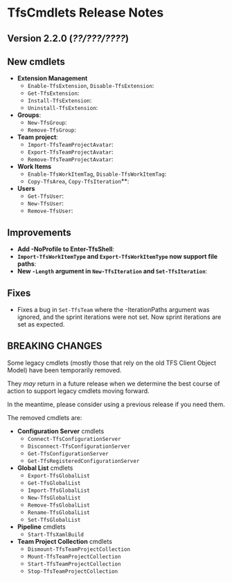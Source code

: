 # TfsCmdlets Release Notes

## Version 2.2.0 (_??/???/????_)

## New cmdlets

* **Extension Management**
  * `Enable-TfsExtension`, `Disable-TfsExtension`: 
  * `Get-TfsExtension`: 
  * `Install-TfsExtension`: 
  * `Uninstall-TfsExtension`: 
* **Groups**: 
  * `New-TfsGroup`: 
  * `Remove-TfsGroup`: 
* **Team project**:
  * `Import-TfsTeamProjectAvatar`: 
  * `Export-TfsTeamProjectAvatar`: 
  * `Remove-TfsTeamProjectAvatar`: 
* **Work Items**
  * `Enable-TfsWorkItemTag`, `Disable-TfsWorkItemTag`: 
  * `Copy-TfsArea`, `Copy-TfsIteration`**: 
* **Users**
  * `Get-TfsUser`: 
  * `New-TfsUser`: 
  * `Remove-TfsUser`: 

## Improvements

* **Add -NoProfile to Enter-TfsShell**: 
* **`Import-TfsWorkItemType` and `Export-TfsWorkItemType` now support file paths**: 
* **New `-Length` argument in `New-TfsIteration` and `Set-TfsIteration`**: 

## Fixes

* Fixes a bug in `Set-TfsTeam` where the -IterationPaths argument was ignored, and the sprint iterations were not set. Now sprint iterations are set as expected.

## BREAKING CHANGES

Some legacy cmdlets (mostly those that rely on the old TFS Client Object Model) have been temporarily removed.

They _may_ return in a future release when we determine the best course of action to support legacy cmdlets moving forward.

In the meantime, please consider using a previous release if you need them.

The removed cmdlets are:

* **Configuration Server** cmdlets
  * `Connect-TfsConfigurationServer`
  * `Disconnect-TfsConfigurationServer`
  * `Get-TfsConfigurationServer`
  * `Get-TfsRegisteredConfigurationServer`
* **Global List** cmdlets
  * `Export-TfsGlobalList`
  * `Get-TfsGlobalList`
  * `Import-TfsGlobalList`
  * `New-TfsGlobalList`
  * `Remove-TfsGlobalList`
  * `Rename-TfsGlobalList`
  * `Set-TfsGlobalList`
* **Pipeline** cmdlets
  * `Start-TfsXamlBuild`
* **Team Project Collection** cmdlets
  * `Dismount-TfsTeamProjectCollection`
  * `Mount-TfsTeamProjectCollection`
  * `Start-TfsTeamProjectCollection`
  * `Stop-TfsTeamProjectCollection`
